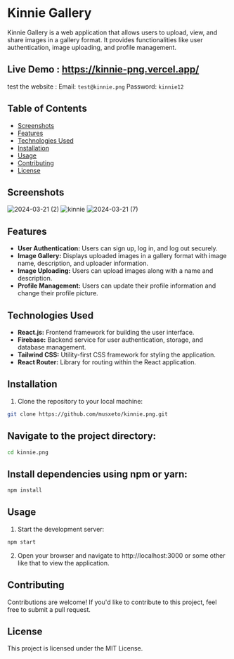 ﻿# Kinnie Gallery

Kinnie Gallery is a web application that allows users to upload, view, and share images in a gallery format. It provides functionalities like user authentication, image uploading, and profile management.

## Live Demo : https://kinnie-png.vercel.app/
test the website : 
Email: ```test@kinnie.png```
Password: ```kinnie12```

## Table of Contents

- [Screenshots](#screenshots)
- [Features](#features)
- [Technologies Used](#technologies-used)
- [Installation](#installation)
- [Usage](#usage)
- [Contributing](#contributing)
- [License](#license)

## Screenshots

![2024-03-21 (2)](https://github.com/Musxeto/kinnie.png/assets/138971833/50bf1971-2c7a-4a8f-a0b7-0dc9c5a37804)
![kinnie](https://github.com/Musxeto/kinnie.png/assets/138971833/a5a0eebf-514f-4c7d-8145-e8b19aff9c1d)
![2024-03-21 (7)](https://github.com/Musxeto/kinnie.png/assets/138971833/123a20d6-536a-478f-afca-8514f3931fa9)



## Features

- **User Authentication:** Users can sign up, log in, and log out securely.
- **Image Gallery:** Displays uploaded images in a gallery format with image name, description, and uploader information.
- **Image Uploading:** Users can upload images along with a name and description.
- **Profile Management:** Users can update their profile information and change their profile picture.

## Technologies Used

- **React.js:** Frontend framework for building the user interface.
- **Firebase:** Backend service for user authentication, storage, and database management.
- **Tailwind CSS:** Utility-first CSS framework for styling the application.
- **React Router:** Library for routing within the React application.

## Installation

1. Clone the repository to your local machine:

```bash
git clone https://github.com/musxeto/kinnie.png.git
```

## Navigate to the project directory:

```bash
cd kinnie.png
```

## Install dependencies using npm or yarn:

```bash
npm install
```

## Usage

1. Start the development server:

```bash
npm start
```

2. Open your browser and navigate to http://localhost:3000 or some other like that to view the application.

## Contributing

Contributions are welcome! If you'd like to contribute to this project, feel free to submit a pull request.

## License

This project is licensed under the MIT License.
